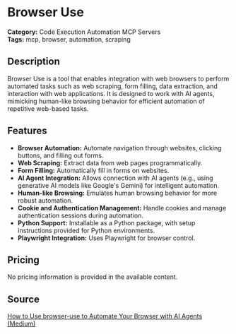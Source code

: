 # Browser Use

**Category:** Code Execution Automation MCP Servers  
**Tags:** mcp, browser, automation, scraping

## Description
Browser Use is a tool that enables integration with web browsers to perform automated tasks such as web scraping, form filling, data extraction, and interaction with web applications. It is designed to work with AI agents, mimicking human-like browsing behavior for efficient automation of repetitive web-based tasks.

## Features
- **Browser Automation:** Automate navigation through websites, clicking buttons, and filling out forms.
- **Web Scraping:** Extract data from web pages programmatically.
- **Form Filling:** Automatically fill in forms on websites.
- **AI Agent Integration:** Allows connection with AI agents (e.g., using generative AI models like Google's Gemini) for intelligent automation.
- **Human-like Browsing:** Emulates human browsing behavior for more robust automation.
- **Cookie and Authentication Management:** Handle cookies and manage authentication sessions during automation.
- **Python Support:** Installable as a Python package, with setup instructions provided for Python environments.
- **Playwright Integration:** Uses Playwright for browser control.

## Pricing
No pricing information is provided in the available content.

## Source
[How to Use browser-use to Automate Your Browser with AI Agents (Medium)](https://imhardikdesai.medium.com/how-to-use-browser-use-to-automate-your-browser-with-ai-agents-bdd4cc06e10f)